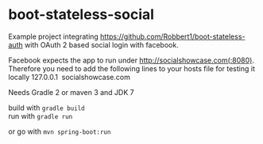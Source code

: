 boot-stateless-social
===================
Example project integrating https://github.com/Robbert1/boot-stateless-auth with OAuth 2 based social login with facebook.

Facebook expects the app to run under http://socialshowcase.com(:8080).
Therefore you need to add the following lines to your hosts file for testing it locally
127.0.0.1  socialshowcase.com


Needs Gradle 2 or maven 3 and JDK 7

build with `gradle build`  
run with `gradle run`

or go with `mvn spring-boot:run`



